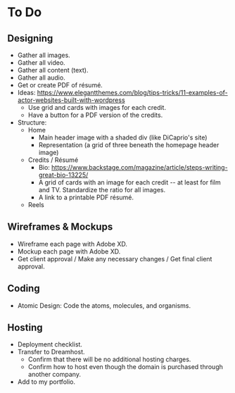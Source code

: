 # To Do

## Designing

- Gather all images.
- Gather all video.
- Gather all content (text).
- Gather all audio.
- Get or create PDF of résumé.
- Ideas: https://www.elegantthemes.com/blog/tips-tricks/11-examples-of-actor-websites-built-with-wordpress
  - Use grid and cards with images for each credit.
  - Have a button for a PDF version of the credits.
- Structure:
  - Home
    - Main header image with a shaded div (like DiCaprio's site)
    - Representation (a grid of three beneath the homepage header image)
  - Credits / Résumé
    - Bio: https://www.backstage.com/magazine/article/steps-writing-great-bio-13225/
    - A grid of cards with an image for each credit -- at least for film and TV. Standardize the ratio for all images.
    - A link to a printable PDF résumé.
  - Reels

## Wireframes & Mockups

- Wireframe each page with Adobe XD.
- Mockup each page with Adobe XD.
- Get client approval / Make any necessary changes / Get final client approval.

## Coding

- Atomic Design: Code the atoms, molecules, and organisms.

## Hosting

- Deployment checklist.
- Transfer to Dreamhost.
  - Confirm that there will be no additional hosting charges.
  - Confirm how to host even though the domain is purchased through another company.
- Add to my portfolio.